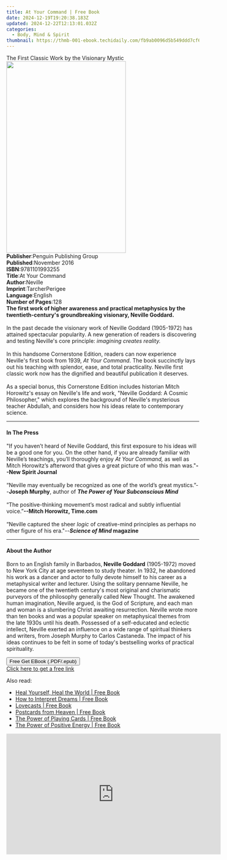 ```yaml
---
title: At Your Command | Free Book
date: 2024-12-19T19:20:38.183Z
updated: 2024-12-22T12:13:01.032Z
categories:
  - Body, Mind & Spirit
thumbnail: https://thmb-001-ebook.techidaily.com/fb9ab0096d5b549ddd7cf6d39f1044140a27c6481be1353856839bae8c94f042.jpg
---
```

<main id="book-container">
  <div class="flex flex-col">
    <div class="book-brief flex-1 py-6 px-4 sm:p-6 md:py-10 md:px-8">
      <!-- brief-->
      <div class="book-brief-main">
        The First Classic Work by the Visionary Mystic
      </div>
    </div>
    <div
      class="book-meta-info flex-1 grid gap-4 col-start-1 col-end-3 row-start-1 sm:mb-6 sm:grid-cols-4 lg:gap-6 lg:col-start-2 lg:row-end-6 lg:row-span-6 lg:mb-0"
    >
      <div
        class="book-meta-info-left place-content-center mt-4 p-4 text-sm leading-6 col-start-2 col-span-2 dark:text-slate-400"
      >
        <img
          class="w-full h-500 object-cover rounded-lg sm:h-255 sm:col-span-2 lg:col-span-full"
          src="https://img-001-ebook.techidaily.com/22ad7c77dc25e31849eba17aa065571e9dc92f2aebfa641e6c6de77ec6a47885.jpg"
          alt=""
          width="312"
          height="500"
        />
      </div>
      <div
        class="book-meta-info-right mt-2 col-start-1 row-start-2 col-span-3 self-center"
      >
        <!-- meta data  -->
        <div class="flex flex-col px-4 md:px-8">
          <div class="flex-1">
            <strong>Publisher</strong>:<span class="px-2"
              >Penguin Publishing Group</span
            >
          </div>
          <div class="flex-1">
            <strong>Published</strong>:<span class="px-2">November 2016</span>
          </div>
          <div class="flex-1">
            <strong>ISBN</strong>:<span class="px-2">9781101993255</span>
          </div>
          <div class="flex-1">
            <strong>Title</strong>:<span class="px-2">At Your Command</span>
          </div>
          <div class="flex-1">
            <strong>Author</strong>:<span class="px-2">Neville</span>
          </div>
          <div class="flex-1">
            <strong>Imprint</strong>:<span class="px-2">TarcherPerigee</span>
          </div>
          <div class="flex-1">
            <strong>Language</strong>:<span class="px-2">English</span>
          </div>
          <div class="flex-1">
            <strong>Number of Pages</strong>:<span class="px-2">128</span>
          </div>
        </div>
      </div>
    </div>
    <div class="book-description flex-1 py-6 px-4 sm:p-6 md:py-10 md:px-8">
      <div class="book-description-main">
        <div accordion-content="" id="description">
          <b
            >The first work of higher awareness and practical metaphysics by the
            twentieth-century's groundbreaking visionary, Neville Goddard.</b
          ><br /><br />In the past decade the visionary work of Neville Goddard
          (1905-1972) has attained spectacular popularity. A new generation of
          readers is discovering and testing Neville's core principle:
          <i>imagining creates reality. </i><br /><br />In this handsome
          Cornerstone Edition, readers can now experience Neville's first book
          from 1939, <i>At Your Command</i>. The book succinctly lays out his
          teaching with splendor, ease, and total practicality. Neville first
          classic work now has the dignified and beautiful publication it
          deserves. <br /><br />As a special bonus, this Cornerstone Edition
          includes historian Mitch Horowitz's essay on Neville's life and work,
          "Neville Goddard: A Cosmic Philosopher," which explores the background
          of Neville's mysterious teacher Abdullah, and considers how his ideas
          relate to contemporary science.
        </div>
      </div>
    </div>
    <div class="book-excerpts flex-1 py-6 px-4 sm:p-6 md:py-10 md:px-8">
      <!-- excerpts-->
      <div class="book-excerpts-main">
        <hr />
        <h4 class="placeholder placeholder-heading">
          <span>In The Press</span>
        </h4>
        <p>
          "If you haven’t heard of Neville Goddard, this first exposure to his
          ideas will be a good one for you. On the other hand, if you are
          already familiar with Neville’s teachings, you’ll thoroughly enjoy
          <i>At Your Command,</i> as well as Mitch Horowitz’s afterword that
          gives a great picture of who this man was."<b>--New Spirit Journal</b
          ><br /><br />“Neville may eventually be recognized as one of the
          world’s great mystics.”--<b>Joseph Murphy</b>, author of
          <b><i>The Power of Your Subconscious Mind</i></b
          ><br />
          <b>&nbsp;</b><br />
          “The positive-thinking movement’s most radical and subtly influential
          voice.”<b>--Mitch Horowitz, Time.com</b> <br />
          &nbsp;<br />
          “Neville captured the sheer <i>logic</i> of creative-mind principles
          as perhaps no other figure of his era."--<b
            ><i>Science of Mind</i> magazine</b
          >
        </p>
      </div>
    </div>
    <div class="book-about-author flex-1 py-6 px-4 sm:p-6 md:py-10 md:px-8">
      <!-- about author-->
      <div class="book-main-author-main">
        <hr />
        <h4 class="placeholder placeholder-heading">
          <span>About the Author</span>
        </h4>
        <p>
          Born to an English family in Barbados,<b> Neville Goddard</b>
          (1905-1972) moved to New York City at age seventeen to study theater.
          In 1932, he abandoned his work as a dancer and actor to fully devote
          himself to his career as a metaphysical writer and lecturer. Using the
          solitary penname Neville, he became one of the twentieth century's
          most original and charismatic purveyors of the philosophy generally
          called New Thought. The awakened human imagination, Neville argued, is
          the God of Scripture, and each man and woman is a slumbering Christ
          awaiting resurrection. Neville wrote more than ten books and was a
          popular speaker on metaphysical themes from the late 1930s until his
          death. Possessed of a self-educated and eclectic intellect, Neville
          exerted an influence on a wide range of spiritual thinkers and
          writers, from Joseph Murphy to Carlos Castaneda. The impact of his
          ideas continues to be felt in some of today's bestselling works of
          practical spirituality.
        </p>
      </div>
    </div>
    <div class="book-free-get flex-1 py-6 px-4 sm:p-6 md:py-10 md:px-8">
      <button
        id="btn-free-get"
        class="bg-blue-500 hover:bg-blue-700 text-white font-bold py-2 px-4 rounded"
      >
        Free Get EBook (.PDF/.epub)
      </button>
      <div id="countdown-display" class="px-2 text-lg mt-2"></div>
      <a
        id="free-link"
        class="hidden bg-blue-500 hover:bg-blue-700 text-white font-bold py-2 px-4 rounded"
        href="https://www.ebooks.com/en-us/book/95624522/at-your-command/neville/"
        target="_blank"
        >Click here to get a free link</a
      >
    </div>
    <script>
      let countdownTime = 0;
      let countdownInterval = null;
      document
        .getElementById('btn-free-get')
        .addEventListener('click', startCountdown);
      function startCountdown() {
        countdownTime = new Date().getTime() + 60000 * 3;
        countdownInterval = setInterval(updateCountdown, 1000);
        document.getElementById('btn-free-get').disabled = true;
        document
          .getElementById('btn-free-get')
          .classList.add('bg-gray-500', 'cursor-not-allowed');
      }
      function updateCountdown() {
        let currentTime = new Date().getTime();
        let timeLeft = countdownTime - currentTime;
        let secondsLeft = Math.floor(timeLeft / 1000);
        document.getElementById('countdown-display').innerHTML =
          `Remaining time: ${secondsLeft} seconds.`;
        if (secondsLeft <= 0) {
          clearInterval(countdownInterval);
          document.getElementById('btn-free-get').classList.add('hidden');
          document.getElementById('free-link').classList.remove('hidden');
          document.getElementById('countdown-display').innerHTML = '';
        }
      }
    </script>
  </div>
</main>

<ins class="adsbygoogle"
      style="display:block"
      data-ad-client="ca-pub-7571918770474297"
      data-ad-slot="8358498916"
      data-ad-format="auto"
      data-full-width-responsive="true"></ins>
    

<span class="atpl-alsoreadstyle">Also read:</span>
<div><ul>
<li><a href="https://novels-ebooks.techidaily.com/211315055-9781501132063-heal-yourself-heal-the-world/"><u>Heal Yourself, Heal the World | Free Book</u></a></li>
<li><a href="https://novels-ebooks.techidaily.com/211314915-9781507201916-how-to-interpret-dreams/"><u>How to Interpret Dreams | Free Book</u></a></li>
<li><a href="https://novels-ebooks.techidaily.com/211314927-9781440511394-lovecasts/"><u>Lovecasts | Free Book</u></a></li>
<li><a href="https://novels-ebooks.techidaily.com/211315078-9781416591924-postcards-from-heaven/"><u>Postcards from Heaven | Free Book</u></a></li>
<li><a href="https://novels-ebooks.techidaily.com/211315056-9780743277440-the-power-of-playing-cards/"><u>The Power of Playing Cards | Free Book</u></a></li>
<li><a href="https://novels-ebooks.techidaily.com/211314925-9781507202548-the-power-of-positive-energy/"><u>The Power of Positive Energy | Free Book</u></a></li>
</ul></div>

<!-- affiliate ads begin -->
<iframe width="560" height="315" src="https://www.youtube.com/embed/RhLjZsruC9M?si=-861oUSfrUde2Ykt" title="YouTube video player" frameborder="0" allow="accelerometer; autoplay; clipboard-write; encrypted-media; gyroscope; picture-in-picture; web-share" referrerpolicy="strict-origin-when-cross-origin" allowfullscreen></iframe>
<!-- affiliate ads end -->

